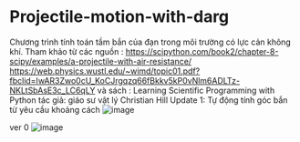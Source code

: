 # Projectile-motion-with-darg
Chương trình tính toán tầm bắn của đạn trong môi trường có lực cản không khí. 
Tham khảo từ các nguồn : 
https://scipython.com/book2/chapter-8-scipy/examples/a-projectile-with-air-resistance/
https://web.physics.wustl.edu/~wimd/topic01.pdf?fbclid=IwAR3Zwo0cU_KoCJrgqzq66fBkkv5kP0vNlm6ADLTz-NKLtSbAsE3c_LC6qLY
và sách : Learning Scientific Programming with Python tác giả: giáo sư vật lý Christian Hill 
Update 1: Tự động tính góc bắn từ yêu cầu khoảng cách 
![image](https://user-images.githubusercontent.com/54757285/183102240-63050f8e-ec9e-4c9c-b8ea-f7d182af2d72.png)

ver 0 
![image](https://user-images.githubusercontent.com/54757285/182513132-8ea59a84-1e8a-42d7-ac62-213770739565.png)
